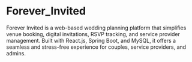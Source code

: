 # Forever_Invited
Forever Invited is a web-based wedding planning platform that simplifies venue booking, digital invitations, RSVP tracking, and service provider management. Built with React.js, Spring Boot, and MySQL, it offers a seamless and stress-free experience for couples, service providers, and admins.

